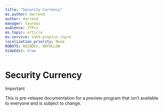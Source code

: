 ```yaml
---
title: "Security Currency"
ms.author: darrend
author: darrend
manager: laurawi
audience: ITPro
ms.topic: article
ms.service: o365-proplus-itpro
localization_priority: None
ROBOTS: NOINDEX, NOFOLLOW
hideEdit: true
---
```


# Security Currency

> [!IMPORTANT]
> This is pre-release documentation for a preview program that isn’t available to everyone and is subject to change.
